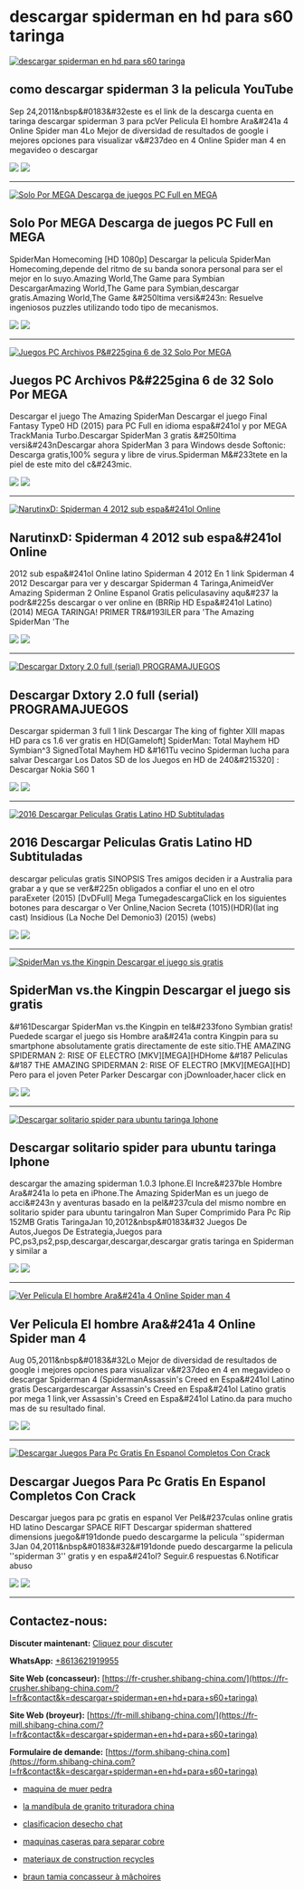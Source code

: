 # descargar spiderman en hd para s60 taringa

<a href="https://swt.shibang-china.com/?l=fr&img&k=descargar+spiderman+en+hd+para+s60+taringa" target="_blank">![descargar spiderman en hd para s60 taringa](http://static.shibang-china.com/all-800x300/508.jpg)</a>

## como descargar spiderman 3 la pelicula YouTube
Sep 24,2011&nbsp&#0183&#32este es el link de la descarga cuenta en taringa descargar spiderman 3 para pcVer Pelicula El hombre Ara&#241a 4 Online Spider man 4Lo Mejor de diversidad de resultados de google i mejores opciones para visualizar v&#237deo en 4 Online Spider man 4 en megavideo o descargar


<a href="https://whatsapp.shibangsoft.com/WhatsApp.php" target="_blank" title="WhatsApp">![](http://static.shibang-china.com/icon/whatsapp.png)</a> <a href="https://swt.shibang-china.com/?l=fr&icon&k=descargar+spiderman+en+hd+para+s60+taringa" target="_blank">![](http://static.shibang-china.com/icon/chat-fr.png)</a>

---

<a href="https://swt.shibang-china.com/?l=fr&img&k=descargar+spiderman+en+hd+para+s60+taringa" target="_blank">![Solo Por MEGA Descarga de juegos PC Full en MEGA](http://static.shibang-china.com/all-800x300/1405.jpg)</a>

## Solo Por MEGA Descarga de juegos PC Full en MEGA
SpiderMan Homecoming [HD 1080p] Descargar la pelicula SpiderMan Homecoming,depende del ritmo de su banda sonora personal para ser el mejor en lo suyo.Amazing World,The Game para Symbian DescargarAmazing World,The Game para Symbian,descargar gratis.Amazing World,The Game &#250ltima versi&#243n: Resuelve ingeniosos puzzles utilizando todo tipo de mecanismos.


<a href="https://whatsapp.shibangsoft.com/WhatsApp.php" target="_blank" title="WhatsApp">![](http://static.shibang-china.com/icon/whatsapp.png)</a> <a href="https://swt.shibang-china.com/?l=fr&icon&k=descargar+spiderman+en+hd+para+s60+taringa" target="_blank">![](http://static.shibang-china.com/icon/chat-fr.png)</a>

---

<a href="https://swt.shibang-china.com/?l=fr&img&k=descargar+spiderman+en+hd+para+s60+taringa" target="_blank">![Juegos PC Archivos P&#225gina 6 de 32 Solo Por MEGA](http://static.shibang-china.com/all-800x300/527.jpg)</a>

## Juegos PC Archivos P&#225gina 6 de 32 Solo Por MEGA
Descargar el juego The Amazing SpiderMan Descargar el juego Final Fantasy Type0 HD (2015) para PC Full en idioma espa&#241ol y por MEGA TrackMania Turbo.Descargar SpiderMan 3 gratis &#250ltima versi&#243nDescargar ahora SpiderMan 3 para Windows desde Softonic: Descarga gratis,100% segura y libre de virus.Spiderman M&#233tete en la piel de este mito del c&#243mic.


<a href="https://whatsapp.shibangsoft.com/WhatsApp.php" target="_blank" title="WhatsApp">![](http://static.shibang-china.com/icon/whatsapp.png)</a> <a href="https://swt.shibang-china.com/?l=fr&icon&k=descargar+spiderman+en+hd+para+s60+taringa" target="_blank">![](http://static.shibang-china.com/icon/chat-fr.png)</a>

---

<a href="https://swt.shibang-china.com/?l=fr&img&k=descargar+spiderman+en+hd+para+s60+taringa" target="_blank">![NarutinxD: Spiderman 4 2012 sub espa&#241ol Online](http://static.shibang-china.com/all-800x300/40.jpg)</a>

## NarutinxD: Spiderman 4 2012 sub espa&#241ol Online
2012 sub espa&#241ol Online latino Spiderman 4 2012 En 1 link Spiderman 4 2012 Descargar para ver y descargar Spiderman 4 Taringa,AnimeidVer Amazing Spiderman 2 Online Espanol Gratis peliculasaviny aqu&#237 la podr&#225s descargar o ver online en (BRRip HD Espa&#241ol Latino) (2014) MEGA TARINGA! PRIMER TR&#193ILER para 'The Amazing SpiderMan 'The


<a href="https://whatsapp.shibangsoft.com/WhatsApp.php" target="_blank" title="WhatsApp">![](http://static.shibang-china.com/icon/whatsapp.png)</a> <a href="https://swt.shibang-china.com/?l=fr&icon&k=descargar+spiderman+en+hd+para+s60+taringa" target="_blank">![](http://static.shibang-china.com/icon/chat-fr.png)</a>

---

<a href="https://swt.shibang-china.com/?l=fr&img&k=descargar+spiderman+en+hd+para+s60+taringa" target="_blank">![Descargar Dxtory 2.0 full (serial) PROGRAMAJUEGOS](http://static.shibang-china.com/all-800x300/1178.jpg)</a>

## Descargar Dxtory 2.0 full (serial) PROGRAMAJUEGOS
Descargar spiderman 3 full 1 link Descargar The king of fighter XIII mapas HD para cs 1.6 ver gratis en HD[Gameloft] SpiderMan: Total Mayhem HD Symbian^3 SignedTotal Mayhem HD &#161Tu vecino Spiderman lucha para salvar Descargar Los Datos SD de los Juegos en HD de 240&#215320] : Descargar Nokia S60 1


<a href="https://whatsapp.shibangsoft.com/WhatsApp.php" target="_blank" title="WhatsApp">![](http://static.shibang-china.com/icon/whatsapp.png)</a> <a href="https://swt.shibang-china.com/?l=fr&icon&k=descargar+spiderman+en+hd+para+s60+taringa" target="_blank">![](http://static.shibang-china.com/icon/chat-fr.png)</a>

---

<a href="https://swt.shibang-china.com/?l=fr&img&k=descargar+spiderman+en+hd+para+s60+taringa" target="_blank">![2016 Descargar Peliculas Gratis Latino HD Subtituladas](http://static.shibang-china.com/all-800x300/230.jpg)</a>

## 2016 Descargar Peliculas Gratis Latino HD Subtituladas
descargar peliculas gratis SINOPSIS Tres amigos deciden ir a Australia para grabar a y que se ver&#225n obligados a confiar el uno en el otro paraExeter (2015) [DvDFull] Mega TumegadescargaClick en los siguientes botones para descargar o Ver Online,Nacion Secreta (1015)(HDR)(lat ing cast) Insidious (La Noche Del Demonio3) (2015) (webs)


<a href="https://whatsapp.shibangsoft.com/WhatsApp.php" target="_blank" title="WhatsApp">![](http://static.shibang-china.com/icon/whatsapp.png)</a> <a href="https://swt.shibang-china.com/?l=fr&icon&k=descargar+spiderman+en+hd+para+s60+taringa" target="_blank">![](http://static.shibang-china.com/icon/chat-fr.png)</a>

---

<a href="https://swt.shibang-china.com/?l=fr&img&k=descargar+spiderman+en+hd+para+s60+taringa" target="_blank">![SpiderMan vs.the Kingpin Descargar el juego sis gratis](http://static.shibang-china.com/all-800x300/38.jpg)</a>

## SpiderMan vs.the Kingpin Descargar el juego sis gratis
&#161Descargar SpiderMan vs.the Kingpin en tel&#233fono Symbian gratis! Puedede scargar el juego sis Hombre ara&#241a contra Kingpin para su smartphone absolutamente gratis directamente de este sitio.THE AMAZING SPIDERMAN 2: RISE OF ELECTRO [MKV][MEGA][HDHome &#187 Peliculas &#187 THE AMAZING SPIDERMAN 2: RISE OF ELECTRO [MKV][MEGA][HD] Pero para el joven Peter Parker Descargar con jDownloader,hacer click en


<a href="https://whatsapp.shibangsoft.com/WhatsApp.php" target="_blank" title="WhatsApp">![](http://static.shibang-china.com/icon/whatsapp.png)</a> <a href="https://swt.shibang-china.com/?l=fr&icon&k=descargar+spiderman+en+hd+para+s60+taringa" target="_blank">![](http://static.shibang-china.com/icon/chat-fr.png)</a>

---

<a href="https://swt.shibang-china.com/?l=fr&img&k=descargar+spiderman+en+hd+para+s60+taringa" target="_blank">![Descargar solitario spider para ubuntu taringa Iphone](http://static.shibang-china.com/all-800x300/1505.jpg)</a>

## Descargar solitario spider para ubuntu taringa Iphone
descargar the amazing spiderman 1.0.3 Iphone.El Incre&#237ble Hombre Ara&#241a lo peta en iPhone.The Amazing SpiderMan es un juego de acci&#243n y aventuras basado en la pel&#237cula del mismo nombre en solitario spider para ubuntu taringaIron Man Super Comprimido Para Pc Rip 152MB Gratis TaringaJan 10,2012&nbsp&#0183&#32 Juegos De Autos,Juegos De Estrategia,Juegos para PC,ps3,ps2,psp,descargar,descargar,descargar gratis taringa en Spiderman y similar a


<a href="https://whatsapp.shibangsoft.com/WhatsApp.php" target="_blank" title="WhatsApp">![](http://static.shibang-china.com/icon/whatsapp.png)</a> <a href="https://swt.shibang-china.com/?l=fr&icon&k=descargar+spiderman+en+hd+para+s60+taringa" target="_blank">![](http://static.shibang-china.com/icon/chat-fr.png)</a>

---

<a href="https://swt.shibang-china.com/?l=fr&img&k=descargar+spiderman+en+hd+para+s60+taringa" target="_blank">![Ver Pelicula El hombre Ara&#241a 4 Online Spider man 4](http://static.shibang-china.com/all-800x300/995.jpg)</a>

## Ver Pelicula El hombre Ara&#241a 4 Online Spider man 4
Aug 05,2011&nbsp&#0183&#32Lo Mejor de diversidad de resultados de google i mejores opciones para visualizar v&#237deo en 4 en megavideo o descargar Spiderman 4 (SpidermanAssassin's Creed en Espa&#241ol Latino gratis Descargardescargar Assassin's Creed en Espa&#241ol Latino gratis por mega 1 link,ver Assassin's Creed en Espa&#241ol Latino.da para mucho mas de su resultado final.


<a href="https://whatsapp.shibangsoft.com/WhatsApp.php" target="_blank" title="WhatsApp">![](http://static.shibang-china.com/icon/whatsapp.png)</a> <a href="https://swt.shibang-china.com/?l=fr&icon&k=descargar+spiderman+en+hd+para+s60+taringa" target="_blank">![](http://static.shibang-china.com/icon/chat-fr.png)</a>

---

<a href="https://swt.shibang-china.com/?l=fr&img&k=descargar+spiderman+en+hd+para+s60+taringa" target="_blank">![Descargar Juegos Para Pc Gratis En Espanol Completos Con Crack](http://static.shibang-china.com/all-800x300/337.jpg)</a>

## Descargar Juegos Para Pc Gratis En Espanol Completos Con Crack
Descargar juegos para pc gratis en espanol Ver Pel&#237culas online gratis HD latino Descargar SPACE RIFT Descargar spiderman shattered dimensions juego&#191donde puedo descargarme la pelicula ''spiderman 3Jan 04,2011&nbsp&#0183&#32&#191donde puedo descargarme la pelicula ''spiderman 3'' gratis y en espa&#241ol? Seguir.6 respuestas 6.Notificar abuso


<a href="https://whatsapp.shibangsoft.com/WhatsApp.php" target="_blank" title="WhatsApp">![](http://static.shibang-china.com/icon/whatsapp.png)</a> <a href="https://swt.shibang-china.com/?l=fr&icon&k=descargar+spiderman+en+hd+para+s60+taringa" target="_blank">![](http://static.shibang-china.com/icon/chat-fr.png)</a>

---
## Contactez-nous:

**Discuter maintenant:** [Cliquez pour discuter](https://swt.shibang-china.com?l=fr&contact&k=descargar+spiderman+en+hd+para+s60+taringa)

**WhatsApp:**  [+8613621919955](https://whatsapp.shibangsoft.com/WhatsApp.php)

**Site Web (concasseur):** [https://fr-crusher.shibang-china.com/](https://fr-crusher.shibang-china.com/?l=fr&contact&k=descargar+spiderman+en+hd+para+s60+taringa)

**Site Web (broyeur):** [https://fr-mill.shibang-china.com/](https://fr-mill.shibang-china.com/?l=fr&contact&k=descargar+spiderman+en+hd+para+s60+taringa)

**Formulaire de demande:** [https://form.shibang-china.com](https://form.shibang-china.com?l=fr&contact&k=descargar+spiderman+en+hd+para+s60+taringa)

* [maquina de muer pedra](../63/maquina%20de%20muer%20pedra.md)

* [la mandíbula de granito trituradora china](../62/la%20mand%C3%ADbula%20de%20granito%20trituradora%20china.md)

* [clasificacion desecho chat](../62/clasificacion%20desecho%20chat.md)

* [maquinas caseras para separar cobre](../62/maquinas%20caseras%20para%20separar%20cobre.md)

* [materiaux de construction recycles](../65/materiaux%20de%20construction%20recycles.md)

* [braun tamia concasseur à mâchoires](../65/braun%20tamia%20concasseur%20%C3%A0%20m%C3%A2choires.md)